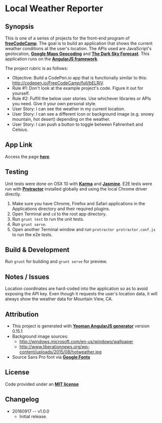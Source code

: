 Local Weather Reporter
===


Synopsis
---
This is one of a series of projects for the front-end program of **[freeCodeCamp](http://www.freecodecamp.com/)**. The goal is to build an application that shows the current weather conditions at the user's location. The APIs used are JavaScript's geolocation, **[Google Maps Geocoding](https://developers.google.com/maps/documentation/geocoding/start)** and **[The Dark Sky Forecast](https://developer.forecast.io/)**. This application runs on the **[AngularJS framework](https://angularjs.org/)**.

The project rubric is as follows:

+ Objective: Build a CodePen.io app that is functionally similar to this: http://codepen.io/FreeCodeCamp/full/bELRjV.
+ Rule #1: Don't look at the example project's code. Figure it out for yourself.
+ Rule #2: Fulfill the below user stories. Use whichever libraries or APIs you need. Give it your own personal style.
+ User Story: I can see the weather in my current location.
+ User Story: I can see a different icon or background image (e.g. snowy mountain, hot desert) depending on the weather.
+ User Story: I can push a button to toggle between Fahrenheit and Celsius.


App Link
---
Access the page **[here](http://noelnoche.github.io/fcc-weather-reporter/)**.

Testing
---
Unit tests were done on OSX 10 with **[Karma](https://karma-runner.github.io/1.0/index.html)** and **[Jasmine](http://jasmine.github.io/)**. E2E tests were run with **[Protractor](http://www.protractortest.org/#/)** installed globally and using the local Chrome driver directly.

1. Make sure you have Chrome, Firefox and Safari applications in the Applications directory and their required plugins.
2. Open Terminal and `cd` to the root app directory.
3. Run `grunt test` to run the unit tests.
4. Run `grunt serve`.
5. Open another Terminal window and run  `protractor protractor.conf.js` to run the e2e tests.


Build & Development
---
Run `grunt` for building and `grunt serve` for preview.


Notes / Issues
---
Location coordinates are hard-coded into the application so as to avoid exposing the API key. Even though it requests the user's location data, it will always show the weather data for Mountain View, CA.


Attribution
---
+ This project is generated with **[Yeoman AngularJS generator](https://github.com/yeoman/generator-angular)**
version 0.15.1
+ Background image sources:
    - http://windows.microsoft.com/en-us/windows/wallpaper
    - http://www.liberationnews.org/wp-content/uploads/2015/08/hotweather.jpg
+ Source Sans Pro font via **[Google Fonts](https://www.google.com/fonts)**


License
---
Code provided under an **[MIT license](https://github.com/noelnoche/fcc-weather-reporter/blob/gh-pages/LICENSE.md)**


Changelog
---
+  20160917 -- v1.0.0
    - Initial release.
